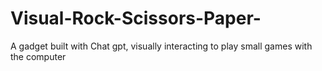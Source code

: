 # Visual-Rock-Scissors-Paper-

A gadget built with Chat gpt, visually interacting to play small games with the computer
